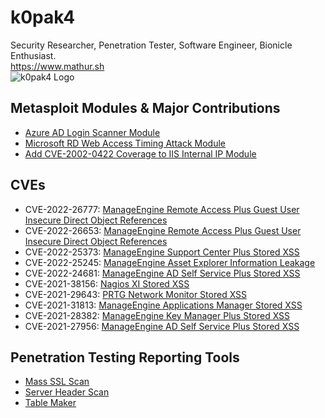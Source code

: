 # k0pak4
Security Researcher, Penetration Tester, Software Engineer, Bionicle Enthusiast.  
https://www.mathur.sh  
![k0pak4 Logo](https://www.mathur.sh/static/img/favicon_small.png)



## Metasploit Modules & Major Contributions
- [Azure AD Login Scanner Module](https://raxis.com/blog/metasploit-azure-ad-login)
- [Microsoft RD Web Access Timing Attack Module](https://raxis.com/blog/rd-web-access-vulnerability)
- [Add CVE-2002-0422 Coverage to IIS Internal IP Module](https://github.com/rapid7/metasploit-framework/pull/15782)

## CVEs
- CVE-2022-26777: [ManageEngine Remote Access Plus Guest User Insecure Direct Object References](https://raxis.com/blog/cve-2022-26653-and-cve-2022-26777)
- CVE-2022-26653: [ManageEngine Remote Access Plus Guest User Insecure Direct Object References](https://raxis.com/blog/cve-2022-26653-and-cve-2022-26777)
- CVE-2022-25373: [ManageEngine Support Center Plus Stored XSS](https://raxis.com/blog/cve-2022-25373)
- CVE-2022-25245: [ManageEngine Asset Explorer Information Leakage](https://raxis.com/blog/cve-2022-25245)
- CVE-2022-24681: [ManageEngine AD Self Service Plus Stored XSS](https://raxis.com/blog/cve-2022-24681)
- CVE-2021-38156: [Nagios XI Stored XSS](https://raxis.com/blog/cve-2021-38156)
- CVE-2021-29643: [PRTG Network Monitor Stored XSS](https://raxis.com/blog/prtg-network-monitor-cve-2021-29643)
- CVE-2021-31813: [ManageEngine Applications Manager Stored XSS](https://raxis.com/blog/cve-2021-31813)
- CVE-2021-28382: [ManageEngine Key Manager Plus Stored XSS](https://raxis.com/blog/cve-2021-28382)
- CVE-2021-27956: [ManageEngine AD Self Service Plus Stored XSS](https://raxis.com/blog/cve-2021-27956-manage-engine-xss)


## Penetration Testing Reporting Tools
- [Mass SSL Scan](https://github.com/k0pak4/mass-sslscan)
- [Server Header Scan](https://github.com/k0pak4/server-header-scan)
- [Table Maker](https://github.com/k0pak4/table-maker)
